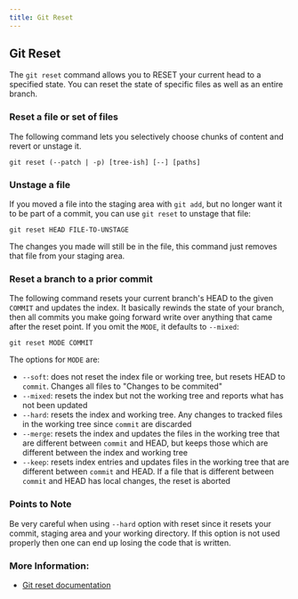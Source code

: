 ```yaml
---
title: Git Reset
---
```

## Git Reset

The `git reset` command allows you to RESET your current head to a specified state. You can reset the state of specific files as well as an entire branch.

### Reset a file or set of files
The following command lets you selectively choose chunks of content and revert or unstage it.

```shell
git reset (--patch | -p) [tree-ish] [--] [paths]
```

### Unstage a file
If you moved a file into the staging area with `git add`, but no longer want it to be part of a commit, you can use `git reset` to unstage that file:

```shell
git reset HEAD FILE-TO-UNSTAGE
```

The changes you made will still be in the file, this command just removes that file from your staging area.

### Reset a branch to a prior commit
The following command resets your current branch's HEAD to the given `COMMIT` and updates the index. It basically rewinds the state of your branch, then all commits you make going forward write over anything that came after the reset point. If you omit the `MODE`, it defaults to `--mixed`:

```shell
git reset MODE COMMIT
```

The options for `MODE` are:

- `--soft`: does not reset the index file or working tree, but resets HEAD to `commit`. Changes all files to "Changes to be commited"
- `--mixed`: resets the index but not the working tree and reports what has not been updated
- `--hard`: resets the index and working tree. Any changes to tracked files in the working tree since `commit` are discarded
- `--merge`: resets the index and updates the files in the working tree that are different between `commit` and HEAD, but keeps those which are different between the index and working tree 
- `--keep`: resets index entries and updates files in the working tree that are different between `commit` and HEAD. If a file that is different between `commit` and HEAD has local changes, the reset is aborted

### Points to Note

Be very careful when using `--hard` option with reset since it resets your commit, staging area and your working directory. If this option is not used properly then one can end up losing the code that is written.

### More Information:
- [Git reset documentation](https://git-scm.com/docs/git-reset)
